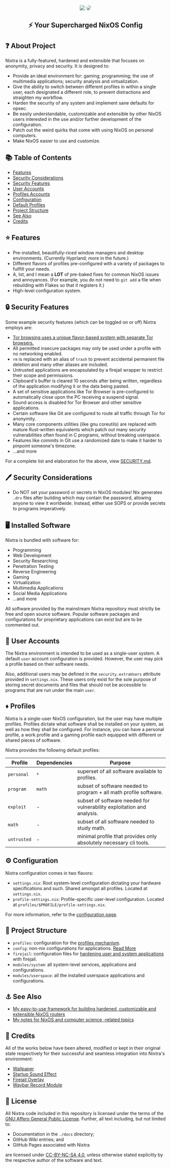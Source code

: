 <div align="center">
 <img src="./assets/icons/nixtra.png">
 <img style="border-radius: 15px;" src="./assets/nixtra/sample.jpg">
 <h2>⚡ Your Supercharged NixOS Config</h2>
</div>

## ❓ About Project

Nixtra is a fully-featured, hardened and extensible that focuses on anonymity, privacy and security. It is designed to:

- Provide an ideal environment for: gaming; programming; the use of multimedia applications; security analysis and virtualization.
- Give the ability to switch between different profiles in within a single user, each designated a different role, to prevent distractions and straighten my workflow.
- Harden the security of any system and implement sane defaults for opsec.
- Be easily understandable, customizable and extensible by other NixOS users interested in the use and/or further development of the configuration.
- Patch out the weird quirks that come with using NixOS on personal computers.
- Make NixOS easier to use and customize.

## 📚 Table of Contents

- [Features](##features)
- [Security Considerations](##security_considerations)
- [Security Features](##security_practices)
- [User Accounts](##user)
- [Profiles Accounts](##profiles)
- [Configuration](##configuration)
- [Default Profiles](##default)
- [Project Structure](##project)
- [See Also](##see)
- [Credits](##credits)

## ⭐ Features

- Pre-installed, beautifully-riced window managers and desktop environments. (Currently Hyprland; more in the future.)
- Different flavors of profiles pre-configured with a variety of packages to fullfill your needs.
- A, lot, and I mean a **LOT** of pre-baked fixes for common NixOS issues and annoyances. (For example, you do not need to `git add` a file when rebuilding with Flakes so that it registers it.)
- High-level configuration system.

## 🔒 Security Features

Some example security features (which can be toggled on or off) Nixtra employs are:

- [Tor browsing uses a unique flavor-based system with separate Tor browsers.](./docs/01-usage.md##)
- All permitted insecure packages may only be used under a profile with no networking enabled.
- `rm` is replaced with an alias of `trash` to prevent accidental permanent file deletion and many other aliases are included.
- Untrusted applications are encapsulated by a firejail wrapper to restrict their scope and permissions.
- Clipboard's buffer is cleared 10 seconds after being written, regardless of the application modifying it or the data being pasted.
- A set of sensitive applications like Tor Browser is pre-configured to automatically close upon the PC receiving a suspend signal.
- Sound access is disabled for Tor Browser and other sensitive applications.
- Certain software like Git are configured to route all traffic through Tor for anonymity.
- Many core components utilities (like gnu coreutils) are replaced with mature Rust-written equivalents which patch out many security vulnerabilities often found in C programs, without breaking userspace.
- Features like commits in Git use a randomized date to make it harder to pinpoint someone's timezone.
- ...and more

For a complete list and elaboration for the above, view [SECURITY.md](SECURITY.md).

## 🖊️ Security Considerations

- Do NOT set your password or secrets in NixOS modules! Nix generates `.drv` files after building which may contain the password, allowing anyone to view it worldwide. Instead, either use SOPS or provide secrets to programs imperatively.

## 🖥️ Installed Software

Nixtra is bundled with software for:

- Programming
- Web Development
- Security Researching
- Penetration Testing
- Reverse Engineering
- Gaming
- Virtualization
- Multimedia Applications
- Social Media Applications
- ...and more

All software provided by the mainstream Nixtra repository must strictly be free and open source software. Popular software packages and configurations for proprietary applications can exist but are to be commented out.

## 👤 User Accounts

The Nixtra environment is intended to be used as a single-user system. A default `user` account configuration is provided. However, the user may pick a profile based on their software needs.

Also, additional users may be defined in the `security.extraUsers` attribute provided in `settings.nix`. These users only exist for the sole purpose of storing secret documents and files that should not be accessible to programs that are run under the main `user`.

## ♦️ Profiles

Nixtra is a single-user NixOS configuration, but the user may have multiple profiles. Profiles dictate what software shall be installed on your system, as well as how they shall be configured. For instance, you can have a personal profile, a work profile and a gaming profile each equipped with different or shared pieces of software.

Nixtra provides the following default profiles:

| Profile     | Dependencies | Purpose
| ----------- | ------------ | -------
| `personal`  | `*`          | superset of all software available to profiles.
| `program`   | `math`       | subset of software needed to program + all math profile software.
| `exploit`   | -            | subset of software needed for vulnerability exploitation and analysis.
| `math`      | -            | subset of all software needed to study math.
| `untrusted` | -            | minimal profile that provides only absolutely necessary cli tools.

## ⚙️ Configuration

Nixtra configuration comes in two flavors:

- `settings.nix`: Root system-level configuration dictating your hardware specifications and such. Shared amongst all profiles. Located at `settings.nix`.
- `profile-settings.nix`: Profile-specific user-level configuration. Located at `profiles/$PROFILE/profile-settings.nix`.

For more information, refer to the [configuration page](./docs/02-configuration.md).

## 🚧 Project Structure

- `profiles`: configuration for the [profiles mechanism](./docs/02-configuration.md).
- `config`: non-nix configurations for applications. [Read More](./docs/01-configuration.md)
- `firejail`: configuration files for [hardening user and system applications](./docs/03-hardening.md) with firejail.
- `modules/system`: all system-level services, applications and configurations.
- `modules/userspace`: all the installed userspace applications and configurations.

## ⚓ See Also

- [My easy-to-use framework for building hardened, customizable and extensible NixOS routers](https://github.com/quarterstar/nixter)
- [My notes for NixOS and computer science -related topics](https://github.com/quarterstar/notes)

## 🔗 Credits

All of the works below have been altered, modified or kept in their original state respectively for their successful and seamless integration into Nixtra's environment:

- [Wallpaper](https://steamcommunity.com/sharedfiles/filedetails/?id=3323190978)
- [Startup Sound Effect](https://pixabay.com/sound-effects/soft-startup-sound-269291)
- [Firejail Overlay](https://github.com/stelcodes/nixos-config/blob/main/packages/overlay.nix)
- [Waybar Record Module](https://gist.github.com/raffaem/bb9c35c6aab663efd7a0400c33d248a1)

## 📜 License

All Nixtra code included in this repository is licensed under the terms of the [GNU Affero General Public License](LICENSE). Further, all text including, but not limited to:

- Documentation in the `./docs` directory;
- GitHub Wiki entries; and
- GitHub Pages associated with Nixtra

are licensed under [CC-BY-NC-SA 4.0](https://creativecommons.org/licenses/by-nc-sa/4.0/deed.en), unless otherwise stated explicitly by the respective author of the software and text.
